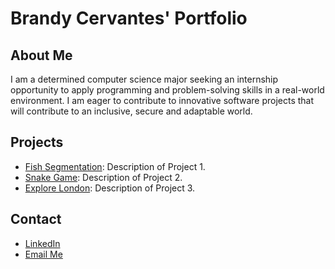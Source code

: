 # Brandy Cervantes' Portfolio

## About Me
I am a determined computer science major seeking an internship opportunity 
to apply programming and problem-solving skills in a real-world environment. 
I am eager to contribute to innovative software projects that will contribute to
an inclusive, secure and adaptable world.

## Projects
- [Fish Segmentation](https://github.com/jupitercruiser/Portfolio/tree/1f534c252eeb968e26741aa6ed81e9f5086dc650/Fish%20Segmentation): Description of Project 1.
- [Snake Game](https://github.com/jupitercruiser/Portfolio/tree/e8e5b50be95f46170ab9f6a595da22a01b95e504/Snake%20Game): Description of Project 2.
- [Explore London](https://github.com/jupitercruiser/Portfolio/tree/52ffa73bbcd55cdd4ebaaaa53cf1fd5abedfdf9b/Explore%20London): Description of Project 3.
  
## Contact
- [LinkedIn](https://www.linkedin.com/in/brandy-cervantes-778294285/)
- [Email Me](mailto:brandy.cervantes@utah.edu)
